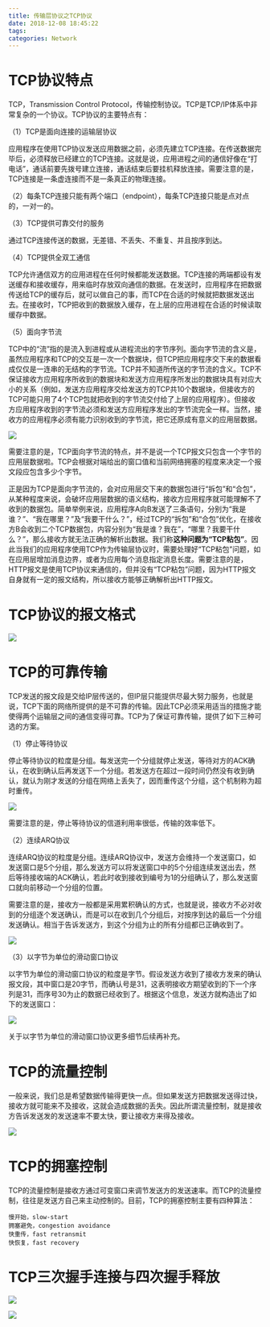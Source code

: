 ```yaml
---
title: 传输层协议之TCP协议
date: 2018-12-08 18:45:22
tags:
categories: Network
---
```


# TCP协议特点

TCP，Transmission Control Protocol，传输控制协议。TCP是TCP/IP体系中非常复杂的一个协议。TCP协议的主要特点有：

（1）TCP是面向连接的运输层协议

应用程序在使用TCP协议发送应用数据之前，必须先建立TCP连接。在传送数据完毕后，必须释放已经建立的TCP连接。这就是说，应用进程之间的通信好像在“打电话”，通话前要先拨号建立连接，通话结束后要挂机释放连接。需要注意的是，TCP连接是一条虚连接而不是一条真正的物理连接。

（2）每条TCP连接只能有两个端口（endpoint），每条TCP连接只能是点对点的，一对一的。

（3）TCP提供可靠交付的服务

通过TCP连接传送的数据，无差错、不丢失、不重复、并且按序到达。

（4）TCP提供全双工通信

TCP允许通信双方的应用进程在任何时候都能发送数据。TCP连接的两端都设有发送缓存和接收缓存，用来临时存放双向通信的数据。在发送时，应用程序在把数据传送给TCP的缓存后，就可以做自己的事，而TCP在合适的时候就把数据发送出去。在接收时，TCP把收到的数据放入缓存，在上层的应用进程在合适的时候读取缓存中数据。

（5）面向字节流

TCP中的“流”指的是流入到进程或从进程流出的字节序列。面向字节流的含义是，虽然应用程序和TCP的交互是一次一个数据块，但TCP把应用程序交下来的数据看成仅仅是一连串的无结构的字节流。TCP并不知道所传送的字节流的含义。TCP不保证接收方应用程序所收到的数据块和发送方应用程序所发出的数据块具有对应大小的关系（例如，发送方应用程序交给发送方的TCP共10个数据块，但接收方的TCP可能只用了4个TCP包就把收到的字节流交付给了上层的应用程序）。但接收方应用程序收到的字节流必须和发送方应用程序发出的字节流完全一样。当然，接收方的应用程序必须有能力识别收到的字节流，把它还原成有意义的应用层数据。

![](/images/network_tcp_1_1.png)

需要注意的是，TCP面向字节流的特点，并不是说一个TCP报文只包含一个字节的应用层数据啦。TCP会根据对端给出的窗口值和当前网络拥塞的程度来决定一个报文段应包含多少个字节。

正是因为TCP是面向字节流的，会对应用层交下来的数据包进行“拆包”和“合包”，从某种程度来说，会破坏应用层数据的语义结构，接收方应用程序就可能理解不了收到的数据包。简单举例来说，应用程序A向B发送了三条语句，分别为“我是谁？”、“我在哪里？”及“我要干什么？”，经过TCP的“拆包”和“合包”优化，在接收方B会收到二个TCP数据包，内容分别为“我是谁？我在”，“哪里？我要干什么？”，那么接收方就无法正确的解析出数据。我们称**这种问题为“TCP粘包”**。因此当我们的应用程序使用TCP作为传输层协议时，需要处理好“TCP粘包”问题，如在应用层增加消息边界，或者为应用每个消息指定消息长度。需要注意的是，HTTP报文是使用TCP协议来通信的，但并没有“TCP粘包”问题，因为HTTP报文自身就有一定的报文结构，所以接收方能够正确解析出HTTP报文。

# TCP协议的报文格式

![](/images/network_tcp_1_2.png)

# TCP的可靠传输

TCP发送的报文段是交给IP层传送的，但IP层只能提供尽最大努力服务，也就是说，TCP下面的网络所提供的是不可靠的传输。因此TCP必须采用适当的措施才能使得两个运输层之间的通信变得可靠。TCP为了保证可靠传输，提供了如下三种可选的方案。

（1）停止等待协议

停止等待协议的粒度是分组。每发送完一个分组就停止发送，等待对方的ACK确认，在收到确认后再发送下一个分组。若发送方在超过一段时间仍然没有收到确认，就认为刚才发送的分组在网络上丢失了，因而重传这个分组，这个机制称为超时重传。

![](/images/network_tcp_1_3.png)

需要注意的是，停止等待协议的信道利用率很低，传输的效率低下。

（2）连续ARQ协议

连续ARQ协议的粒度是分组。连续ARQ协议中，发送方会维持一个发送窗口，如发送窗口是5个分组，那么发送方可以将发送窗口中的5个分组连续发送出去，然后等待接收端的ACK确认，若此时收到接收到编号为1的分组确认了，那么发送窗口就向前移动一个分组的位置。

需要注意的是，接收方一般都是采用累积确认的方式，也就是说，接收方不必对收到的分组逐个发送确认，而是可以在收到几个分组后，对按序到达的最后一个分组发送确认。相当于告诉发送方，到这个分组为止的所有分组都已正确收到了。

![](/images/network_tcp_1_4.png)

（3）以字节为单位的滑动窗口协议

以字节为单位的滑动窗口协议的粒度是字节。假设发送方收到了接收方发来的确认报文段，其中窗口是20字节，而确认号是31，这表明接收方期望收到的下一个序列是31，而序号30为止的数据已经收到了。根据这个信息，发送方就构造出了如下的发送窗口：

![](/images/network_tcp_1_5.png)

关于以字节为单位的滑动窗口协议更多细节后续再补充。

# TCP的流量控制

一般来说，我们总是希望数据传输得更快一点。但如果发送方把数据发送得过快，接收方就可能来不及接收，这就会造成数据的丢失。因此所谓流量控制，就是接收方告诉发送发的发送速率不要太快，要让接收方来得及接收。

![](/images/network_tcp_1_6.png)

# TCP的拥塞控制

TCP的流量控制是接收方通过可变窗口来调节发送方的发送速率。而TCP的流量控制，往往是发送方自己来主动控制的。目前，TCP的拥塞控制主要有四种算法：

    慢开始，slow-start
    拥塞避免，congestion avoidance
    快重传，fast retransmit
    快恢复，fast recovery

# TCP三次握手连接与四次握手释放

![](/images/network_tcp_1_7.png)

![](/images/network_tcp_1_8.png)
